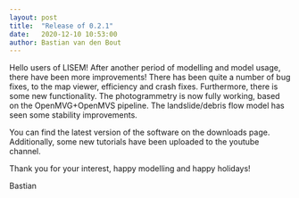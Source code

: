 ```yaml
---
layout: post
title:  "Release of 0.2.1"
date:   2020-12-10 10:53:00
author: Bastian van den Bout
---
```


Hello users of LISEM! 
After another period of modelling and model usage, there have been more improvements!
There has been quite a number of bug fixes, to the map viewer, efficiency and crash fixes.
Furthermore, there is some new functionality. 
The photogrammetry is now fully working, based on the OpenMVG+OpenMVS pipeline.
The landslide/debris flow model has seen some stability improvements.

You can find the latest version of the software on the downloads page.
Additionally, some new tutorials have been uploaded to the youtube channel.

Thank you for your interest, happy modelling and happy holidays!

Bastian